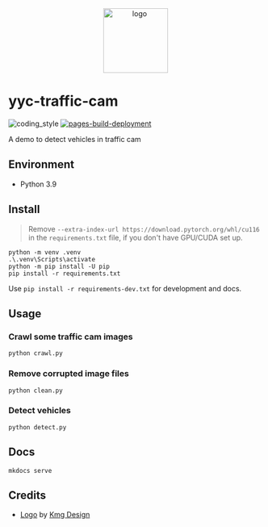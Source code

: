 <div align="center">
    <img src="https://cdn4.iconfinder.com/data/icons/internet-security-flat-2/32/Internet_Security_Camera_cctv_technology_secure_surveillance-512.png" alt="logo" height="128">
</div>

# yyc-traffic-cam

![coding_style](https://img.shields.io/badge/code%20style-black-000000.svg)
[![pages-build-deployment](https://github.com/zehengl/yyc-traffic-cam/actions/workflows/pages/pages-build-deployment/badge.svg)](https://github.com/zehengl/yyc-traffic-cam/actions/workflows/pages/pages-build-deployment)

A demo to detect vehicles in traffic cam

## Environment

- Python 3.9

## Install

> Remove `--extra-index-url https://download.pytorch.org/whl/cu116` in the `requirements.txt` file, if you don't have GPU/CUDA set up.

    python -m venv .venv
    .\.venv\Scripts\activate
    python -m pip install -U pip
    pip install -r requirements.txt

Use `pip install -r requirements-dev.txt` for development and docs.

## Usage

### Crawl some traffic cam images

    python crawl.py

### Remove corrupted image files

    python clean.py

### Detect vehicles

    python detect.py

## Docs

    mkdocs serve

## Credits

- [Logo][1] by [Kmg Design][2]

[1]: https://www.iconfinder.com/icons/5172951/camera_cctv_internet_secure_security_surveillance_technology_icon
[2]: https://www.iconfinder.com/kmgdesignid
